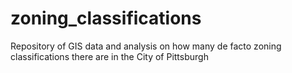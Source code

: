 # zoning_classifications
Repository of GIS data and analysis on how many de facto zoning classifications there are in the City of Pittsburgh
